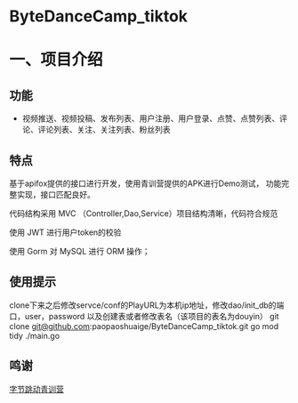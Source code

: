 # ByteDanceCamp_tiktok
# 一、项目介绍
## 功能
- 视频推送、视频投稿、发布列表、用户注册、用户登录、点赞、点赞列表、评论、评论列表、关注、关注列表、粉丝列表
## 特点
基于apifox提供的接口进行开发，使用青训营提供的APK进行Demo测试， 功能完整实现，接口匹配良好。

代码结构采用 MVC （Controller,Dao,Service）项目结构清晰，代码符合规范

使用 JWT 进行用户token的校验

使用 Gorm 对 MySQL 进行 ORM 操作；

## 使用提示
clone下来之后修改servce/conf的PlayURL为本机ip地址，修改dao/init_db的端口，user，password 以及创建表或者修改表名（该项目的表名为douyin）
git clone git@github.com:paopaoshuaige/ByteDanceCamp_tiktok.git
go mod tidy
./main.go 


## 鸣谢
<a href="https://youthcamp.bytedance.com/" target="_blank">字节跳动青训营</a>
